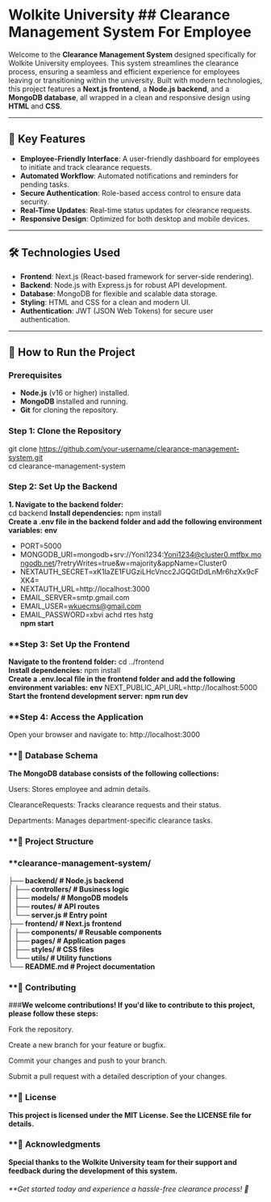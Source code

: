 # **Wolkite University**  ## Clearance Management System For Employee  

Welcome to the **Clearance Management System** designed specifically for Wolkite University employees. This system streamlines the clearance process, ensuring a seamless and efficient experience for employees leaving or transitioning within the university. Built with modern technologies, this project features a **Next.js frontend**, a **Node.js backend**, and a **MongoDB database**, all wrapped in a clean and responsive design using **HTML** and **CSS**.  

---

## 🌟 Key Features  
- **Employee-Friendly Interface**: A user-friendly dashboard for employees to initiate and track clearance requests.  
- **Automated Workflow**: Automated notifications and reminders for pending tasks.  
- **Secure Authentication**: Role-based access control to ensure data security.  
- **Real-Time Updates**: Real-time status updates for clearance requests.  
- **Responsive Design**: Optimized for both desktop and mobile devices.  

---

## 🛠️ Technologies Used  
- **Frontend**: Next.js (React-based framework for server-side rendering).  
- **Backend**: Node.js with Express.js for robust API development.  
- **Database**: MongoDB for flexible and scalable data storage.  
- **Styling**: HTML and CSS for a clean and modern UI.  
- **Authentication**: JWT (JSON Web Tokens) for secure user authentication.  

---

## 🚀 How to Run the Project  

### **Prerequisites**  
- **Node.js** (v16 or higher) installed.  
- **MongoDB** installed and running.  
- **Git** for cloning the repository.  

### Step 1: Clone the Repository  
git clone https://github.com/your-username/clearance-management-system.git  
cd clearance-management-system

### **Step 2: Set Up the Backend**  
**1. Navigate to the backend folder:**  
   cd backend
**Install dependencies:**
npm install  
**Create a .env file in the backend folder and add the following environment variables:**
**env**
- PORT=5000  
- MONGODB_URI=mongodb+srv://Yoni1234:Yoni1234@cluster0.mtfbx.mongodb.net/?retryWrites=true&w=majority&appName=Cluster0  
- NEXTAUTH_SECRET=xK1laZE1FUGziLHcVncc2JGQGtDdLnMr6hzXx9cFXK4=  
- NEXTAUTH_URL=http://localhost:3000  
- EMAIL_SERVER=smtp.gmail.com  
- EMAIL_USER=wkuecms@gmail.com  
- EMAIL_PASSWORD=xbvi achd rtes hstg  
**npm start**

### **Step 3: Set Up the Frontend
**Navigate to the frontend folder:**
cd ../frontend  
**Install dependencies:**
npm install  
**Create a .env.local file in the frontend folder and add the following environment variables:**
**env**
NEXT_PUBLIC_API_URL=http://localhost:5000  
**Start the frontend development server:**
**npm run dev**  
### **Step 4: Access the Application
Open your browser and navigate to:
http://localhost:3000  
### **🧩 Database Schema
**The MongoDB database consists of the following collections:**

Users: Stores employee and admin details.

ClearanceRequests: Tracks clearance requests and their status.

Departments: Manages department-specific clearance tasks.

### **📂 Project Structure

### **clearance-management-system/  
**├── backend/               # Node.js backend**  
**│   ├── controllers/       # Business logic**  
**│   ├── models/            # MongoDB models**  
**│   ├── routes/            # API routes**  
**│   └── server.js          # Entry point**  
**├── frontend/              # Next.js frontend**  
**│   ├── components/        # Reusable components**  
**│   ├── pages/             # Application pages**  
**│   ├── styles/            # CSS files**  
**│   └── utils/             # Utility functions**  
**└── README.md              # Project documentation**  
### **🤝 Contributing
###**We welcome contributions! If you'd like to contribute to this project, please follow these steps:**

Fork the repository.

Create a new branch for your feature or bugfix.

Commit your changes and push to your branch.

Submit a pull request with a detailed description of your changes.

### **📄 License
**This project is licensed under the MIT License. See the LICENSE file for details.**

### **🙏 Acknowledgments
**Special thanks to the Wolkite University team for their support and feedback during the development of this system.**

###### **Get started today and experience a hassle-free clearance process! 🎉
